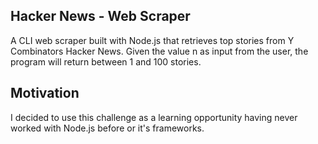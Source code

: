 ## Hacker News - Web Scraper

A  CLI web scraper built with Node.js that retrieves top stories from Y Combinators Hacker News. Given the value n as input from the user, the program will return between 1 and 100 stories.

## Motivation

I decided to use this challenge as a learning opportunity having never worked with Node.js before or it's frameworks. 
